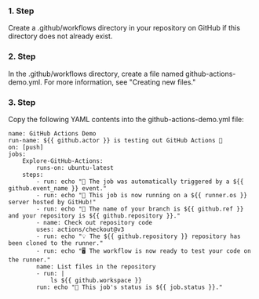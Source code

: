 ### 1. Step
Create a .github/workflows directory in your repository on GitHub if this directory does not already exist.

### 2. Step
In the .github/workflows directory, create a file named github-actions-demo.yml. For more information, see "Creating new files."

### 3. Step
Copy the following YAML contents into the github-actions-demo.yml file:
    
    name: GitHub Actions Demo
    run-name: ${{ github.actor }} is testing out GitHub Actions 🚀
    on: [push]
    jobs:
        Explore-GitHub-Actions:
            runs-on: ubuntu-latest
        steps:
            - run: echo "🎉 The job was automatically triggered by a ${{ github.event_name }} event."
            - run: echo "🐧 This job is now running on a ${{ runner.os }} server hosted by GitHub!"
            - run: echo "🔎 The name of your branch is ${{ github.ref }} and your repository is ${{ github.repository }}."
            - name: Check out repository code
            uses: actions/checkout@v3
            - run: echo "💡 The ${{ github.repository }} repository has been cloned to the runner."
            - run: echo "🖥️ The workflow is now ready to test your code on the runner."
            name: List files in the repository
            - run: |
                ls ${{ github.workspace }}
            run: echo "🍏 This job's status is ${{ job.status }}."

